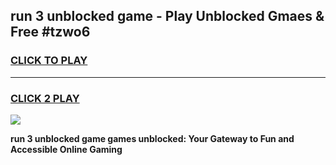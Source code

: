 
## run 3 unblocked game - Play Unblocked Gmaes & Free #tzwo6
<h3>
<a href="https://premium.freeplayer.one?title=run_3_unblocked_game&ref=01M">CLICK TO PLAY</a></h3>
<hr>

<h3>
<a href="https://premium.freeplayer.one?title=run_3_unblocked_game&ref=01M">CLICK 2 PLAY</a>
  
</h3>

<a href="https://premium.freeplayer.one?title=run_3_unblocked_game&ref=01M"><img src="https://clearcache.store/games.png"></a>


**run 3 unblocked game games unblocked: Your Gateway to Fun and Accessible Online Gaming**
